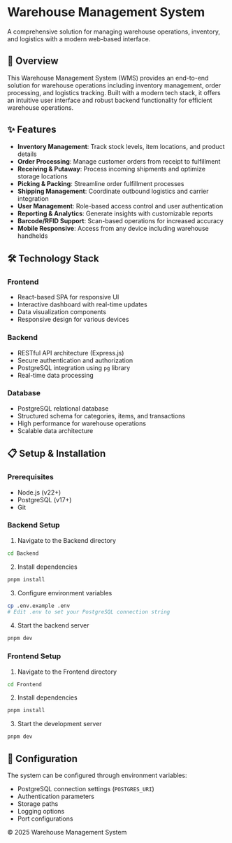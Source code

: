 # Warehouse Management System

A comprehensive solution for managing warehouse operations, inventory, and logistics with a modern web-based interface.

## 🚀 Overview

This Warehouse Management System (WMS) provides an end-to-end solution for warehouse operations including inventory management, order processing, and logistics tracking. Built with a modern tech stack, it offers an intuitive user interface and robust backend functionality for efficient warehouse operations.

## ✨ Features

- **Inventory Management**: Track stock levels, item locations, and product details
- **Order Processing**: Manage customer orders from receipt to fulfillment
- **Receiving & Putaway**: Process incoming shipments and optimize storage locations
- **Picking & Packing**: Streamline order fulfillment processes
- **Shipping Management**: Coordinate outbound logistics and carrier integration
- **User Management**: Role-based access control and user authentication
- **Reporting & Analytics**: Generate insights with customizable reports
- **Barcode/RFID Support**: Scan-based operations for increased accuracy
- **Mobile Responsive**: Access from any device including warehouse handhelds

## 🛠️ Technology Stack

### Frontend
- React-based SPA for responsive UI
- Interactive dashboard with real-time updates
- Data visualization components
- Responsive design for various devices

### Backend
- RESTful API architecture (Express.js)
- Secure authentication and authorization
- PostgreSQL integration using `pg` library
- Real-time data processing

### Database
- PostgreSQL relational database
- Structured schema for categories, items, and transactions
- High performance for warehouse operations
- Scalable data architecture

## 📋 Setup & Installation

### Prerequisites
- Node.js (v22+)
- PostgreSQL (v17+)
- Git

### Backend Setup
1. Navigate to the Backend directory
```bash
cd Backend
```

2. Install dependencies
```bash
pnpm install
```

3. Configure environment variables
```bash
cp .env.example .env
# Edit .env to set your PostgreSQL connection string
```

4. Start the backend server
```bash
pnpm dev
```

### Frontend Setup
1. Navigate to the Frontend directory
```bash
cd Frontend
```

2. Install dependencies
```bash
pnpm install
```

3. Start the development server
```bash
pnpm dev
```

## 🔧 Configuration

The system can be configured through environment variables:
- PostgreSQL connection settings (`POSTGRES_URI`)
- Authentication parameters
- Storage paths
- Logging options
- Port configurations

© 2025 Warehouse Management System
